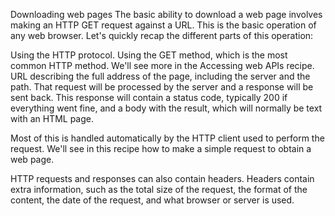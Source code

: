 Downloading web pages
The basic ability to download a web page involves making an HTTP GET request against a URL. This is the basic operation of any web browser. Let's quickly recap the different parts of this operation:

Using the HTTP protocol.
Using the GET method, which is the most common HTTP method. We'll see more in the Accessing web APIs recipe.
URL describing the full address of the page, including the server and the path.
That request will be processed by the server and a response will be sent back. This response will contain a status code, typically 200 if everything went fine, and a body with the result, which will normally be text with an HTML page.

Most of this is handled automatically by the HTTP client used to perform the request. We'll see in this recipe how to make a simple request to obtain a web page.

HTTP requests and responses can also contain headers. Headers contain extra information, such as the total size of the request, the format of the content, the date of the request, and what browser or server is used. 
